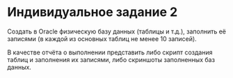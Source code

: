 # Индивидуальное задание 2

Создать в Oracle физическую базу данных (таблицы и т.д.), заполнить её записями (в каждой из основных таблиц не менее 10 записей).

В качестве отчёта о выполнении представить либо скрипт создания таблиц и заполнения их записями, либо скриншоты заполненных баз данных.
